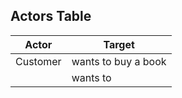 ## Actors Table

| Actor | Target |
|-------|--------|
| Customer | wants to buy a book |
|       | wants to |
